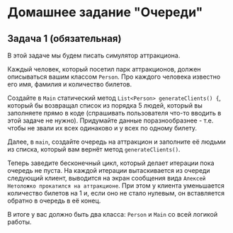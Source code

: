 # Домашнее задание "Очереди"


## Задача 1 (обязательная)

В этой задаче мы будем писать симулятор аттракциона.

Каждый человек, который посетил парк аттракционов, должен описываться вашим классом `Person`. Про каждого человека известно его имя, фамилия и количество билетов.

Создайте в `Main` статический метод `List<Person> generateClients() {`, который бы возвращал список из порядка 5 людей, который вы заполняете прямо в коде (спрашивать пользователя что-то вводить в этой задаче не нужно).
Придумайте данные поразнообразнее - т.е. чтобы не звали их всех одинаково и у всех по одному билету.

Далее, в `main`, создайте очередь на аттракцион и заполните её людьми из списка, который вам вернёт метод `generateClients()`.

Теперь заведите бесконечный цикл, который делает итерации пока очередь не пуста.
На каждой итерации вытаскивается из очереди следующий клиент, выводится на экран сообщения вида `Алексей Нетоложко прокатился на аттракционе`.
При этом у клиента уменьшается количество билетов на 1 и, если оно не стало нулевым, он вставляется обратно в очередь в её конец.

В итоге у вас должно быть два класса: `Person` и `Main` со всей логикой работы.
